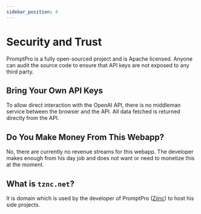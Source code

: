 ```yaml
---
sidebar_position: 4
---
```


# Security and Trust

PromptPro is a fully open-sourced project and is Apache licensed. Anyone can audit the source code to ensure that API keys are not exposed to any third party.

## Bring Your Own API Keys

To allow direct interaction with the OpenAI API, there is no middleman service between the browser and the API. All data fetched is returned directly from the API.

## Do You Make Money From This Webapp?

No, there are currently no revenue streams for this webapp. The developer makes enough from his day job and does not want or need to monetize this at the moment.

## What is `tznc.net`?

It is domain which is used by the developer of PromptPro ([Ziinc](https://github.com/Ziinc)) to host his side projects.
